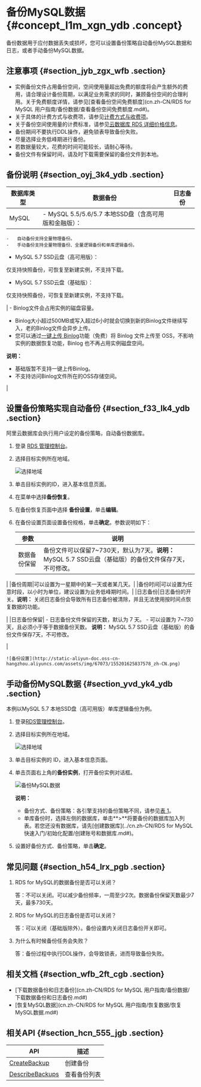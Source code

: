 # 备份MySQL数据 {#concept_l1m_xgn_ydb .concept}

备份数据用于应付数据丢失或损坏，您可以设置备份策略自动备份MySQL数据和日志，或者手动备份MySQL数据。

## 注意事项 {#section_jyb_zgx_wfb .section}

-   实例备份文件占用备份空间，空间使用量超出免费的额度将会产生额外的费用，请合理设计备份周期，以满足业务需求的同时，兼顾备份空间的合理利用。关于免费额度详情，请参见[查看备份空间免费额度](cn.zh-CN/RDS for MySQL 用户指南/备份数据/查看备份空间免费额度.md#)。
-   关于具体的计费方式与收费项，请参见[计费方式与收费项](../cn.zh-CN/云数据库RDS价格/计费方式与收费项.md#)。
-   关于备份空间使用量的计费标准，请参见[云数据库 RDS 详细价格信息](https://www.aliyun.com/price/product#/rds/detail)。
-   备份期间不要执行DDL操作，避免锁表导致备份失败。
-   尽量选择业务低峰期进行备份。
-   若数据量较大，花费的时间可能较长，请耐心等待。
-   备份文件有保留时间，请及时下载需要保留的备份文件到本地。

## 备份说明 {#section_oyj_3k4_ydb .section}

|数据库类型|数据备份|日志备份|
|-----|----|----|
|MySQL| -   MySQL 5.5/5.6/5.7 本地SSD盘（含高可用版和金融版）：
    -   自动备份支持全量物理备份。
    -   手动备份支持全量物理备份、全量逻辑备份和单库逻辑备份。
-   MySQL 5.7 SSD云盘（高可用版）：

仅支持快照备份，可恢复至新建实例，不支持下载。

-   MySQL 5.7 SSD云盘（基础版）：

仅支持快照备份，可恢复至新建实例，不支持下载。


 | -   Binlog文件会占用实例的磁盘容量。
-   Binlog大小超过500MB或写入超过6小时就会切换到新的Binlog文件继续写入，老的Binlog文件会异步上传。
-   您可以通过[一键上传 Binlog](https://help.aliyun.com/document_detail/60546.html?spm=a2c4g.11186623.2.6.JGyUIA)功能（免费）将 Binlog 文件上传至 OSS，不影响实例的数据恢复功能，Binlog 也不再占用实例磁盘空间。

 **说明：** 

-   基础版暂不支持一键上传Binlog。
-   不支持访问Binlog文件所在的OSS存储空间。

 |

## 设置备份策略实现自动备份 {#section_f33_lk4_ydb .section}

阿里云数据库会执行用户设定的备份策略，自动备份数据库。

1.  登录 [RDS 管理控制台](https://rds.console.aliyun.com)。
2.  选择目标实例所在地域。

    ![选择地域](http://static-aliyun-doc.oss-cn-hangzhou.aliyuncs.com/assets/img/7814/155201625836543_zh-CN.png)

3.  单击目标实例的ID，进入基本信息页面。
4.  在菜单中选择**备份恢复**。
5.  在备份恢复页面中选择 **备份设置**，单击**编辑**。
6.  在备份设置页面设置备份规格，单击**确定**。参数说明如下：

    |参数|说明|
    |--|--|
    |数据备份保留|备份文件可以保留7~730天，默认为7天。**说明：** MySQL 5.7 SSD云盘（基础版）的备份文件保存7天，不可修改。

|
    |备份周期|可以设置为一星期中的某一天或者某几天。|
    |备份时间|可以设置为任意时段，以小时为单位，建议设置为业务低峰期时间。|
    |日志备份|日志备份的开关。**说明：** 关闭日志备份会导致所有日志备份被清除，并且无法使用按时间点恢复数据的功能。

|
    |日志备份保留|     -   日志备份文件保留的天数，默认为 7 天。
    -   可以设置为 7~730 天，且必须小于等于数据备份天数。
 **说明：** MySQL 5.7 SSD云盘（基础版）的备份文件保存7天，不可修改。

 |

    ![备份设置](http://static-aliyun-doc.oss-cn-hangzhou.aliyuncs.com/assets/img/67073/155201625837578_zh-CN.png)


## 手动备份MySQL数据 {#section_yvd_yk4_ydb .section}

本例以MySQL 5.7 本地SSD盘（高可用版）单库逻辑备份为例。

1.  登录[RDS管理控制台](https://rds.console.aliyun.com/)。
2.  选择目标实例所在地域。

    ![选择地域](http://static-aliyun-doc.oss-cn-hangzhou.aliyuncs.com/assets/img/7814/155201625836543_zh-CN.png)

3.  单击目标实例的 ID，进入基本信息页面。
4.  单击页面右上角的**备份实例**，打开备份实例对话框。

    ![备份MySQL数据](http://static-aliyun-doc.oss-cn-hangzhou.aliyuncs.com/assets/img/7964/15520162584105_zh-CN.png)

    **说明：** 

    -   备份方式、备份策略：各引擎支持的备份策略不同，请参见[表 1](#table_uwl_3k4_ydb)。
    -   单库备份时，选择左侧的数据库，单击**\>**将要备份的数据库加入列表。若您还没有数据库，请先[创建数据库](../cn.zh-CN/RDS for MySQL 快速入门/初始化配置/创建账号和数据库.md#)。
5.  设置好备份方式、备份策略，单击**确定**。

## 常见问题 {#section_h54_lrx_pgb .section}

1.  RDS for MySQL的数据备份是否可以关闭？

    答：不可以关闭。可以减少备份频率，一周至少2次。数据备份保留天数最少7天，最多730天。

2.  RDS for MySQL的日志备份是否可以关闭？

    答：可以关闭（基础版除外）。备份设置内关闭日志备份开关即可。

3.  为什么有时候备份任务会失败？

    答：备份过程中执行DDL操作，会导致锁表，进而导致备份失败。


## 相关文档 {#section_wfb_2ft_cgb .section}

-   [下载数据备份和日志备份](cn.zh-CN/RDS for MySQL 用户指南/备份数据/下载数据备份和日志备份.md#)
-   [恢复MySQL数据](cn.zh-CN/RDS for MySQL 用户指南/恢复数据/恢复MySQL数据.md#)

## 相关API {#section_hcn_555_jgb .section}

|API|描述|
|---|--|
|[CreateBackup](../cn.zh-CN/API参考/备份恢复/CreateBackup.md#)|创建备份|
|[DescribeBackups](../cn.zh-CN/API参考/备份恢复/DescribeBackups.md#)|查看备份列表|


